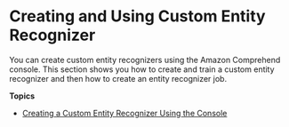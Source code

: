 # Creating and Using Custom Entity Recognizer<a name="getting-started-custom-entity-recognizer"></a>

You can create custom entity recognizers using the Amazon Comprehend console\. This section shows you how to create and train a custom entity recognizer and then how to create an entity recognizer job\.

**Topics**
+ [Creating a Custom Entity Recognizer Using the Console](getting-started-console-CER.md)